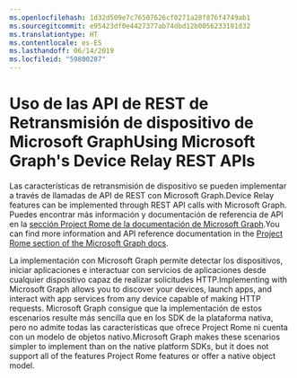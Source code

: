 ```yaml
---
ms.openlocfilehash: 1d32d509e7c76507626cf0271a28f876f4749ab1
ms.sourcegitcommit: e95423df0e4427377ab74dbd12b0056233181d32
ms.translationtype: HT
ms.contentlocale: es-ES
ms.lasthandoff: 06/14/2019
ms.locfileid: "59800287"
---
```

# <a name="using-microsoft-graphs-device-relay-rest-apis"></a><span data-ttu-id="e2ff9-101">Uso de las API de REST de Retransmisión de dispositivo de Microsoft Graph</span><span class="sxs-lookup"><span data-stu-id="e2ff9-101">Using Microsoft Graph's Device Relay REST APIs</span></span>

<span data-ttu-id="e2ff9-102">Las características de retransmisión de dispositivo se pueden implementar a través de llamadas de API de REST con Microsoft Graph.</span><span class="sxs-lookup"><span data-stu-id="e2ff9-102">Device Relay features can be implemented through REST API calls with Microsoft Graph.</span></span> <span data-ttu-id="e2ff9-103">Puedes encontrar más información y documentación de referencia de API en la [sección Project Rome de la documentación de Microsoft Graph](https://developer.microsoft.com/graph/docs/api-reference/beta/resources/project_rome_overview#devices).</span><span class="sxs-lookup"><span data-stu-id="e2ff9-103">You can find more information and API reference documentation in the [Project Rome section of the Microsoft Graph docs](https://developer.microsoft.com/graph/docs/api-reference/beta/resources/project_rome_overview#devices).</span></span>

<span data-ttu-id="e2ff9-104">La implementación con Microsoft Graph permite detectar los dispositivos, iniciar aplicaciones e interactuar con servicios de aplicaciones desde cualquier dispositivo capaz de realizar solicitudes HTTP.</span><span class="sxs-lookup"><span data-stu-id="e2ff9-104">Implementing with Microsoft Graph allows you to discover your devices, launch apps, and interact with app services from any device capable of making HTTP requests.</span></span> <span data-ttu-id="e2ff9-105">Microsoft Graph consigue que la implementación de estos escenarios resulte más sencilla que en los SDK de la plataforma nativa, pero no admite todas las características que ofrece Project Rome ni cuenta con un modelo de objetos nativo.</span><span class="sxs-lookup"><span data-stu-id="e2ff9-105">Microsoft Graph makes these scenarios simpler to implement than on the native platform SDKs, but it does not support all of the features Project Rome features or offer a native object model.</span></span>